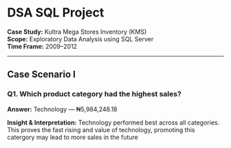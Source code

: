 # DSA SQL Project

**Case Study:** Kultra Mega Stores Inventory (KMS)  
**Scope:** Exploratory Data Analysis using SQL Server  
**Time Frame:** 2009–2012  

---

## Case Scenario I

### Q1. Which product category had the highest sales?
 **Answer:** Technology — ₦5,984,248.18  

 **Insight & Interpretation:** Technology performed best across all categories. This proves the fast rising and value of technology, promoting this catergory may lead to more sales in the future

